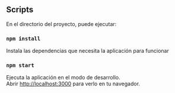 ## Scripts


En el directorio del proyecto, puede ejecutar:

### `npm install`

Instala las dependencias que necesita la aplicación para funcionar

### `npm start`

Ejecuta la aplicación en el modo de desarrollo.\
Abrir [http://localhost:3000](http://localhost:3000) para verlo en tu navegador.

